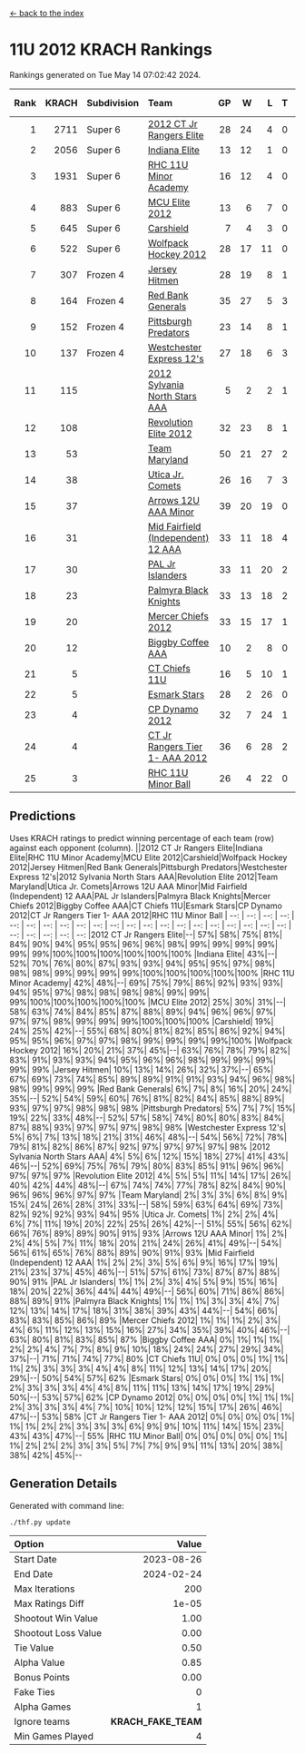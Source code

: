 [<- back to the index](readme.md)
# 11U 2012 KRACH Rankings
Rankings generated on Tue May 14 07:02:42 2024.

Rank|KRACH|Subdivision|Team|GP|W|L|T|OTW|OTL|SoS|Exp Wins|Win Diff
---:|---:|:---|:---|---:|---:|---:|---:|---:|---:|---:|---:|---:
1|2711|Super 6|[2012 CT Jr Rangers Elite](https://gamesheetstats.com/seasons/3664/teams/140909/schedule)|28|24|4|0|1|0|552|24.9|0.0
2|2056|Super 6|[Indiana Elite](https://gamesheetstats.com/seasons/3664/teams/144355/schedule)|13|12|1|0|1|0|215|12.8|-0.0
3|1931|Super 6|[RHC 11U Minor Academy](https://gamesheetstats.com/seasons/3664/teams/140913/schedule)|16|12|4|0|0|1|908|12.9|0.0
4|883|Super 6|[MCU Elite 2012](https://gamesheetstats.com/seasons/3664/teams/140908/schedule)|13|6|7|0|2|2|1438|6.9|0.0
5|645|Super 6|[Carshield](https://gamesheetstats.com/seasons/3664/teams/160344/schedule)|7|4|3|0|0|1|1037|4.8|-0.0
6|522|Super 6|[Wolfpack Hockey 2012](https://gamesheetstats.com/seasons/3664/teams/140914/schedule)|28|17|11|0|1|2|813|17.9|0.0
7|307|Frozen 4|[Jersey Hitmen](https://gamesheetstats.com/seasons/3664/teams/140915/schedule)|28|19|8|1|0|0|530|20.4|0.0
8|164|Frozen 4|[Red Bank Generals](https://gamesheetstats.com/seasons/3664/teams/140916/schedule)|35|27|5|3|3|0|49|29.4|0.0
9|152|Frozen 4|[Pittsburgh Predators](https://gamesheetstats.com/seasons/3664/teams/140925/schedule)|23|14|8|1|0|1|324|15.4|0.0
10|137|Frozen 4|[Westchester Express 12's](https://gamesheetstats.com/seasons/3664/teams/140919/schedule)|27|18|6|3|2|1|249|20.4|0.0
11|115||[2012 Sylvania North Stars AAA](https://gamesheetstats.com/seasons/3664/teams/162461/schedule)|5|2|2|1|0|0|706|3.3|-0.0
12|108||[Revolution Elite 2012](https://gamesheetstats.com/seasons/3664/teams/140924/schedule)|32|23|8|1|1|1|64|24.4|0.0
13|53||[Team Maryland](https://gamesheetstats.com/seasons/3664/teams/140928/schedule)|50|21|27|2|1|0|496|22.9|0.0
14|38||[Utica Jr. Comets](https://gamesheetstats.com/seasons/3664/teams/140923/schedule)|26|16|7|3|2|1|35|18.4|0.0
15|37||[Arrows 12U AAA Minor](https://gamesheetstats.com/seasons/3664/teams/140920/schedule)|39|20|19|0|4|0|87|20.9|0.0
16|31||[Mid Fairfield (Independent) 12 AAA](https://gamesheetstats.com/seasons/3664/teams/140910/schedule)|33|11|18|4|1|2|113|13.9|0.0
17|30||[PAL Jr Islanders](https://gamesheetstats.com/seasons/3664/teams/140921/schedule)|33|11|20|2|1|4|256|12.9|0.0
18|23||[Palmyra Black Knights](https://gamesheetstats.com/seasons/3664/teams/140927/schedule)|33|13|18|2|0|1|63|14.9|0.0
19|20||[Mercer Chiefs 2012](https://gamesheetstats.com/seasons/3664/teams/140918/schedule)|33|15|17|1|0|2|52|16.4|0.0
20|12||[Biggby Coffee AAA](https://gamesheetstats.com/seasons/3664/teams/144354/schedule)|10|2|8|0|0|0|645|2.8|-0.0
21|5||[CT Chiefs 11U](https://gamesheetstats.com/seasons/3664/teams/140912/schedule)|16|5|10|1|1|1|16|6.4|0.0
22|5||[Esmark Stars](https://gamesheetstats.com/seasons/3664/teams/140926/schedule)|28|2|26|0|0|0|518|2.9|0.0
23|4||[CP Dynamo 2012](https://gamesheetstats.com/seasons/3664/teams/140922/schedule)|32|7|24|1|1|1|53|8.4|0.0
24|4||[CT Jr Rangers Tier 1- AAA 2012](https://gamesheetstats.com/seasons/3664/teams/140911/schedule)|36|6|28|2|1|0|60|7.9|0.0
25|3||[RHC 11U Minor Ball](https://gamesheetstats.com/seasons/3664/teams/140917/schedule)|26|4|22|0|0|2|66|4.9|0.0

## Predictions
Uses KRACH ratings to predict winning percentage of each team (row) against each opponent (column).
||2012 CT Jr Rangers Elite|Indiana Elite|RHC 11U Minor Academy|MCU Elite 2012|Carshield|Wolfpack Hockey 2012|Jersey Hitmen|Red Bank Generals|Pittsburgh Predators|Westchester Express 12's|2012 Sylvania North Stars AAA|Revolution Elite 2012|Team Maryland|Utica Jr. Comets|Arrows 12U AAA Minor|Mid Fairfield (Independent) 12 AAA|PAL Jr Islanders|Palmyra Black Knights|Mercer Chiefs 2012|Biggby Coffee AAA|CT Chiefs 11U|Esmark Stars|CP Dynamo 2012|CT Jr Rangers Tier 1- AAA 2012|RHC 11U Minor Ball
| --: | --: | --: | --: | --: | --: | --: | --: | --: | --: | --: | --: | --: | --: | --: | --: | --: | --: | --: | --: | --: | --: | --: | --: | --: | --: 
|2012 CT Jr Rangers Elite|--| 57%| 58%| 75%| 81%| 84%| 90%| 94%| 95%| 95%| 96%| 96%| 98%| 99%| 99%| 99%| 99%| 99%| 99%|100%|100%|100%|100%|100%|100%
|Indiana Elite| 43%|--| 52%| 70%| 76%| 80%| 87%| 93%| 93%| 94%| 95%| 95%| 97%| 98%| 98%| 98%| 99%| 99%| 99%| 99%|100%|100%|100%|100%|100%
|RHC 11U Minor Academy| 42%| 48%|--| 69%| 75%| 79%| 86%| 92%| 93%| 93%| 94%| 95%| 97%| 98%| 98%| 98%| 98%| 99%| 99%| 99%|100%|100%|100%|100%|100%
|MCU Elite 2012| 25%| 30%| 31%|--| 58%| 63%| 74%| 84%| 85%| 87%| 88%| 89%| 94%| 96%| 96%| 97%| 97%| 97%| 98%| 99%| 99%| 99%|100%|100%|100%
|Carshield| 19%| 24%| 25%| 42%|--| 55%| 68%| 80%| 81%| 82%| 85%| 86%| 92%| 94%| 95%| 95%| 96%| 97%| 97%| 98%| 99%| 99%| 99%| 99%|100%
|Wolfpack Hockey 2012| 16%| 20%| 21%| 37%| 45%|--| 63%| 76%| 78%| 79%| 82%| 83%| 91%| 93%| 93%| 94%| 95%| 96%| 96%| 98%| 99%| 99%| 99%| 99%| 99%
|Jersey Hitmen| 10%| 13%| 14%| 26%| 32%| 37%|--| 65%| 67%| 69%| 73%| 74%| 85%| 89%| 89%| 91%| 91%| 93%| 94%| 96%| 98%| 98%| 99%| 99%| 99%
|Red Bank Generals|  6%|  7%|  8%| 16%| 20%| 24%| 35%|--| 52%| 54%| 59%| 60%| 76%| 81%| 82%| 84%| 85%| 88%| 89%| 93%| 97%| 97%| 98%| 98%| 98%
|Pittsburgh Predators|  5%|  7%|  7%| 15%| 19%| 22%| 33%| 48%|--| 52%| 57%| 58%| 74%| 80%| 80%| 83%| 84%| 87%| 88%| 93%| 97%| 97%| 97%| 98%| 98%
|Westchester Express 12's|  5%|  6%|  7%| 13%| 18%| 21%| 31%| 46%| 48%|--| 54%| 56%| 72%| 78%| 79%| 81%| 82%| 86%| 87%| 92%| 97%| 97%| 97%| 97%| 98%
|2012 Sylvania North Stars AAA|  4%|  5%|  6%| 12%| 15%| 18%| 27%| 41%| 43%| 46%|--| 52%| 69%| 75%| 76%| 79%| 80%| 83%| 85%| 91%| 96%| 96%| 97%| 97%| 97%
|Revolution Elite 2012|  4%|  5%|  5%| 11%| 14%| 17%| 26%| 40%| 42%| 44%| 48%|--| 67%| 74%| 74%| 77%| 78%| 82%| 84%| 90%| 96%| 96%| 96%| 97%| 97%
|Team Maryland|  2%|  3%|  3%|  6%|  8%|  9%| 15%| 24%| 26%| 28%| 31%| 33%|--| 58%| 59%| 63%| 64%| 69%| 73%| 82%| 92%| 92%| 93%| 94%| 95%
|Utica Jr. Comets|  1%|  2%|  2%|  4%|  6%|  7%| 11%| 19%| 20%| 22%| 25%| 26%| 42%|--| 51%| 55%| 56%| 62%| 66%| 76%| 89%| 89%| 90%| 91%| 93%
|Arrows 12U AAA Minor|  1%|  2%|  2%|  4%|  5%|  7%| 11%| 18%| 20%| 21%| 24%| 26%| 41%| 49%|--| 54%| 56%| 61%| 65%| 76%| 88%| 89%| 90%| 91%| 93%
|Mid Fairfield (Independent) 12 AAA|  1%|  2%|  2%|  3%|  5%|  6%|  9%| 16%| 17%| 19%| 21%| 23%| 37%| 45%| 46%|--| 51%| 57%| 61%| 73%| 87%| 87%| 88%| 90%| 91%
|PAL Jr Islanders|  1%|  1%|  2%|  3%|  4%|  5%|  9%| 15%| 16%| 18%| 20%| 22%| 36%| 44%| 44%| 49%|--| 56%| 60%| 71%| 86%| 86%| 88%| 89%| 91%
|Palmyra Black Knights|  1%|  1%|  1%|  3%|  3%|  4%|  7%| 12%| 13%| 14%| 17%| 18%| 31%| 38%| 39%| 43%| 44%|--| 54%| 66%| 83%| 83%| 85%| 86%| 89%
|Mercer Chiefs 2012|  1%|  1%|  1%|  2%|  3%|  4%|  6%| 11%| 12%| 13%| 15%| 16%| 27%| 34%| 35%| 39%| 40%| 46%|--| 63%| 80%| 81%| 83%| 85%| 87%
|Biggby Coffee AAA|  0%|  1%|  1%|  1%|  2%|  2%|  4%|  7%|  7%|  8%|  9%| 10%| 18%| 24%| 24%| 27%| 29%| 34%| 37%|--| 71%| 71%| 74%| 77%| 80%
|CT Chiefs 11U|  0%|  0%|  0%|  1%|  1%|  1%|  2%|  3%|  3%|  3%|  4%|  4%|  8%| 11%| 12%| 13%| 14%| 17%| 20%| 29%|--| 50%| 54%| 57%| 62%
|Esmark Stars|  0%|  0%|  0%|  1%|  1%|  1%|  2%|  3%|  3%|  3%|  4%|  4%|  8%| 11%| 11%| 13%| 14%| 17%| 19%| 29%| 50%|--| 53%| 57%| 62%
|CP Dynamo 2012|  0%|  0%|  0%|  0%|  1%|  1%|  1%|  2%|  3%|  3%|  3%|  4%|  7%| 10%| 10%| 12%| 12%| 15%| 17%| 26%| 46%| 47%|--| 53%| 58%
|CT Jr Rangers Tier 1- AAA 2012|  0%|  0%|  0%|  0%|  1%|  1%|  1%|  2%|  2%|  3%|  3%|  3%|  6%|  9%|  9%| 10%| 11%| 14%| 15%| 23%| 43%| 43%| 47%|--| 55%
|RHC 11U Minor Ball|  0%|  0%|  0%|  0%|  0%|  1%|  1%|  2%|  2%|  2%|  3%|  3%|  5%|  7%|  7%|  9%|  9%| 11%| 13%| 20%| 38%| 38%| 42%| 45%|--

## Generation Details

Generated with command line:
```
./thf.py update
```

| Option | Value |
| :----- | ----: |
| Start Date | 2023-08-26 |
| End Date | 2024-02-24 |
| Max Iterations | 200 |
| Max Ratings Diff | 1e-05 |
| Shootout Win Value | 1.00 |
| Shootout Loss Value | 0.00 |
| Tie Value | 0.50 |
| Alpha Value | 0.85 |
| Bonus Points | 0.00 |
| Fake Ties | 0 |
| Alpha Games | 1 |
| Ignore teams | __KRACH_FAKE_TEAM__ |
| Min Games Played | 4 |

